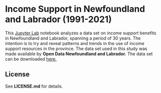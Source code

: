 # Income Support in Newfoundland and Labrador (1991-2021)

This [Jupyter Lab](https://jupyter.org) notebook analyzes a data set on income support benefits in Newfoundland and Labrador, spanning a period of 30 years. The intention is to try and reveal patterns and trends in the use of income support resources in the province. The data set used in this study was made available by **Open Data Newfoundland and Labrador.** The data set can be downloaded [here.]()

## License

See **LICENSE.md** for details.